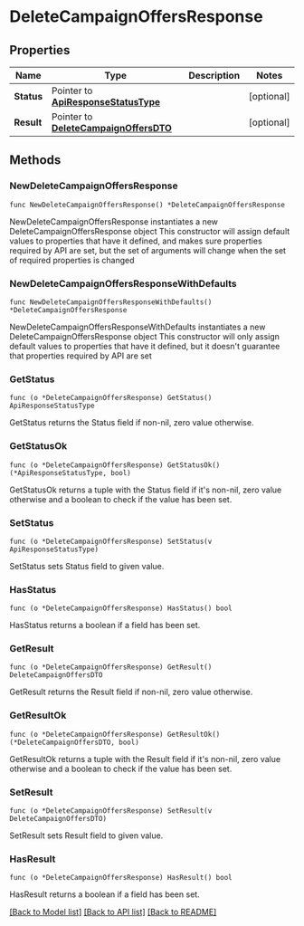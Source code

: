 # DeleteCampaignOffersResponse

## Properties

Name | Type | Description | Notes
------------ | ------------- | ------------- | -------------
**Status** | Pointer to [**ApiResponseStatusType**](ApiResponseStatusType.md) |  | [optional] 
**Result** | Pointer to [**DeleteCampaignOffersDTO**](DeleteCampaignOffersDTO.md) |  | [optional] 

## Methods

### NewDeleteCampaignOffersResponse

`func NewDeleteCampaignOffersResponse() *DeleteCampaignOffersResponse`

NewDeleteCampaignOffersResponse instantiates a new DeleteCampaignOffersResponse object
This constructor will assign default values to properties that have it defined,
and makes sure properties required by API are set, but the set of arguments
will change when the set of required properties is changed

### NewDeleteCampaignOffersResponseWithDefaults

`func NewDeleteCampaignOffersResponseWithDefaults() *DeleteCampaignOffersResponse`

NewDeleteCampaignOffersResponseWithDefaults instantiates a new DeleteCampaignOffersResponse object
This constructor will only assign default values to properties that have it defined,
but it doesn't guarantee that properties required by API are set

### GetStatus

`func (o *DeleteCampaignOffersResponse) GetStatus() ApiResponseStatusType`

GetStatus returns the Status field if non-nil, zero value otherwise.

### GetStatusOk

`func (o *DeleteCampaignOffersResponse) GetStatusOk() (*ApiResponseStatusType, bool)`

GetStatusOk returns a tuple with the Status field if it's non-nil, zero value otherwise
and a boolean to check if the value has been set.

### SetStatus

`func (o *DeleteCampaignOffersResponse) SetStatus(v ApiResponseStatusType)`

SetStatus sets Status field to given value.

### HasStatus

`func (o *DeleteCampaignOffersResponse) HasStatus() bool`

HasStatus returns a boolean if a field has been set.

### GetResult

`func (o *DeleteCampaignOffersResponse) GetResult() DeleteCampaignOffersDTO`

GetResult returns the Result field if non-nil, zero value otherwise.

### GetResultOk

`func (o *DeleteCampaignOffersResponse) GetResultOk() (*DeleteCampaignOffersDTO, bool)`

GetResultOk returns a tuple with the Result field if it's non-nil, zero value otherwise
and a boolean to check if the value has been set.

### SetResult

`func (o *DeleteCampaignOffersResponse) SetResult(v DeleteCampaignOffersDTO)`

SetResult sets Result field to given value.

### HasResult

`func (o *DeleteCampaignOffersResponse) HasResult() bool`

HasResult returns a boolean if a field has been set.


[[Back to Model list]](../README.md#documentation-for-models) [[Back to API list]](../README.md#documentation-for-api-endpoints) [[Back to README]](../README.md)


